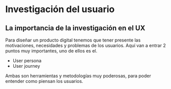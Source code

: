 # Investigación del usuario

## La importancia de la investigación en el UX

Para diseñar un producto digital tenemos que tener presente las motivaciones, necesidades y problemas de los usuarios.
Aquí van a entrar 2 puntos muy importantes, uno de ellos es el.

- User persona
- User journey

Ambas son herramientas y metodologías muy poderosas, para poder entender
como piensan los usuarios.
